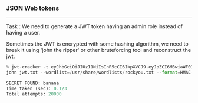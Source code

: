 ### JSON Web tokens

---

Task : We need to generate a JWT token having an admin role instead of having a user.

Sometimes the JWT is encrypted with some hashing algorithm, we need to break it using 'john the ripper' or other bruteforcing tool and reconstruct the jwt.

```py
% jwt-cracker -t eyJhbGciOiJIUzI1NiIsInR5cCI6IkpXVCJ9.eyJpZCI6MSwiaWF0IjoxNzA5OTMzODUzfQ.aDP5hVVQQN2uFQL15oTBG1B83j8MnQu0f7IRxodKm24 -d wordlists/rockyou.txt
john jwt.txt --wordlist=/usr/share/wordlists/rockyou.txt --format=HMAC-SHA256

SECRET FOUND: banana
Time taken (sec): 0.123
Total attempts: 20000
```
